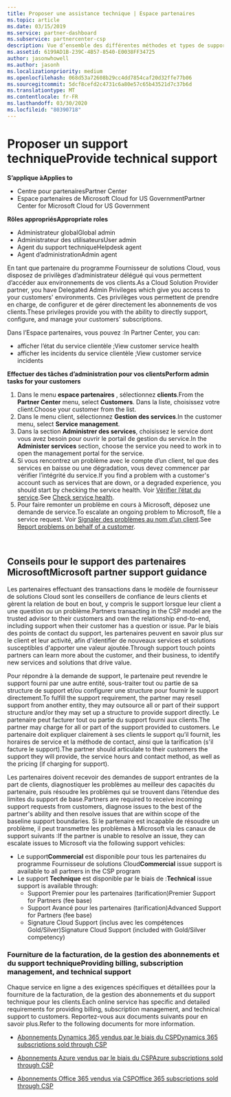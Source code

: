 ```yaml
---
title: Proposer une assistance technique | Espace partenaires
ms.topic: article
ms.date: 03/15/2019
ms.service: partner-dashboard
ms.subservice: partnercenter-csp
description: Vue d’ensemble des différentes méthodes et types de support technique que vous pouvez proposer à vos clients.
ms.assetid: 6199AD1B-239C-4B57-8540-E0038FF34725
author: jasonwhowell
ms.author: jasonh
ms.localizationpriority: medium
ms.openlocfilehash: 068d53a72608b29cc4dd7854caf20d32ffe77b06
ms.sourcegitcommit: 5dcf8cefd2c4731c6a80e57c65b43521d7c37b6d
ms.translationtype: MT
ms.contentlocale: fr-FR
ms.lasthandoff: 03/30/2020
ms.locfileid: "80390718"
---
```

# <a name="provide-technical-support"></a><span data-ttu-id="3c8f2-103">Proposer un support technique</span><span class="sxs-lookup"><span data-stu-id="3c8f2-103">Provide technical support</span></span>

<span data-ttu-id="3c8f2-104">**S’applique à**</span><span class="sxs-lookup"><span data-stu-id="3c8f2-104">**Applies to**</span></span>

-  <span data-ttu-id="3c8f2-105">Centre pour partenaires</span><span class="sxs-lookup"><span data-stu-id="3c8f2-105">Partner Center</span></span>
-  <span data-ttu-id="3c8f2-106">Espace partenaires de Microsoft Cloud for US Government</span><span class="sxs-lookup"><span data-stu-id="3c8f2-106">Partner Center for Microsoft Cloud for US Government</span></span>

<span data-ttu-id="3c8f2-107">**Rôles appropriés**</span><span class="sxs-lookup"><span data-stu-id="3c8f2-107">**Appropriate roles**</span></span>
-   <span data-ttu-id="3c8f2-108">Administrateur global</span><span class="sxs-lookup"><span data-stu-id="3c8f2-108">Global admin</span></span>
-   <span data-ttu-id="3c8f2-109">Administrateur des utilisateurs</span><span class="sxs-lookup"><span data-stu-id="3c8f2-109">User admin</span></span>
-   <span data-ttu-id="3c8f2-110">Agent du support technique</span><span class="sxs-lookup"><span data-stu-id="3c8f2-110">Helpdesk agent</span></span>
-   <span data-ttu-id="3c8f2-111">Agent d’administration</span><span class="sxs-lookup"><span data-stu-id="3c8f2-111">Admin agent</span></span>

<span data-ttu-id="3c8f2-112">En tant que partenaire du programme Fournisseur de solutions Cloud, vous disposez de privilèges d’administrateur délégué qui vous permettent d’accéder aux environnements de vos clients.</span><span class="sxs-lookup"><span data-stu-id="3c8f2-112">As a Cloud Solution Provider partner, you have Delegated Admin Privileges which give you access to your customers' environments.</span></span> <span data-ttu-id="3c8f2-113">Ces privilèges vous permettent de prendre en charge, de configurer et de gérer directement les abonnements de vos clients.</span><span class="sxs-lookup"><span data-stu-id="3c8f2-113">These privileges provide you with the ability to directly support, configure, and manage your customers' subscriptions.</span></span>

<span data-ttu-id="3c8f2-114">Dans l’Espace partenaires, vous pouvez&nbsp;:</span><span class="sxs-lookup"><span data-stu-id="3c8f2-114">In Partner Center, you can:</span></span>

-   <span data-ttu-id="3c8f2-115">afficher l’état du service clientèle ;</span><span class="sxs-lookup"><span data-stu-id="3c8f2-115">View customer service health</span></span>
-   <span data-ttu-id="3c8f2-116">afficher les incidents du service clientèle ;</span><span class="sxs-lookup"><span data-stu-id="3c8f2-116">View customer service incidents</span></span>

<span data-ttu-id="3c8f2-117">**Effectuer des tâches d’administration pour vos clients**</span><span class="sxs-lookup"><span data-stu-id="3c8f2-117">**Perform admin tasks for your customers**</span></span>

1.  <span data-ttu-id="3c8f2-118">Dans le menu **espace partenaires** , sélectionnez **clients**.</span><span class="sxs-lookup"><span data-stu-id="3c8f2-118">From the **Partner Center** menu, select **Customers**.</span></span> <span data-ttu-id="3c8f2-119">Dans la liste, choisissez votre client.</span><span class="sxs-lookup"><span data-stu-id="3c8f2-119">Choose your customer from the list.</span></span>
2.  <span data-ttu-id="3c8f2-120">Dans le menu client, sélectionnez **Gestion des services**.</span><span class="sxs-lookup"><span data-stu-id="3c8f2-120">In the customer menu, select **Service management**.</span></span>
3.  <span data-ttu-id="3c8f2-121">Dans la section **Administrer des services**, choisissez le service dont vous avez besoin pour ouvrir le portail de gestion du service.</span><span class="sxs-lookup"><span data-stu-id="3c8f2-121">In the **Administer services** section, choose the service you need to work in to open the management portal for the service.</span></span>
4.  <span data-ttu-id="3c8f2-122">Si vous rencontrez un problème avec le compte d’un client, tel que des services en baisse ou une dégradation, vous devez commencer par vérifier l’intégrité du service.</span><span class="sxs-lookup"><span data-stu-id="3c8f2-122">If you find a problem with a customer's account such as services that are down, or a degraded experience, you should start by checking the service health.</span></span> <span data-ttu-id="3c8f2-123">Voir [Vérifier l’état du service](check-service-health.md).</span><span class="sxs-lookup"><span data-stu-id="3c8f2-123">See [Check service health](check-service-health.md).</span></span>
5.  <span data-ttu-id="3c8f2-124">Pour faire remonter un problème en cours à Microsoft, déposez une demande de service.</span><span class="sxs-lookup"><span data-stu-id="3c8f2-124">To escalate an ongoing problem to Microsoft, file a service request.</span></span> <span data-ttu-id="3c8f2-125">Voir [Signaler des problèmes au nom d’un client](report-problems-on-behalf-of-a-customer.md).</span><span class="sxs-lookup"><span data-stu-id="3c8f2-125">See [Report problems on behalf of a customer](report-problems-on-behalf-of-a-customer.md).</span></span>

 
## <a name="microsoft-partner-support-guidance"></a><span data-ttu-id="3c8f2-126">Conseils pour le support des partenaires Microsoft</span><span class="sxs-lookup"><span data-stu-id="3c8f2-126">Microsoft partner support guidance</span></span>

<span data-ttu-id="3c8f2-127">Les partenaires effectuant des transactions dans le modèle de fournisseur de solutions Cloud sont les conseillers de confiance de leurs clients et gèrent la relation de bout en bout, y compris le support lorsque leur client a une question ou un problème.</span><span class="sxs-lookup"><span data-stu-id="3c8f2-127">Partners transacting in the CSP model are the trusted advisor to their customers and own the relationship end-to-end, including support when their customer has a question or issue.</span></span> <span data-ttu-id="3c8f2-128">Par le biais des points de contact du support, les partenaires peuvent en savoir plus sur le client et leur activité, afin d'identifier de nouveaux services et solutions susceptibles d'apporter une valeur ajoutée.</span><span class="sxs-lookup"><span data-stu-id="3c8f2-128">Through support touch points partners can learn more about the customer, and their business, to identify new services and solutions that drive value.</span></span>

<span data-ttu-id="3c8f2-129">Pour répondre à la demande de support, le partenaire peut revendre le support fourni par une autre entité, sous-traiter tout ou partie de sa structure de support et/ou configurer une structure pour fournir le support directement.</span><span class="sxs-lookup"><span data-stu-id="3c8f2-129">To fulfill the support requirement, the partner may resell support from another entity, they may outsource all or part of their support structure and/or they may set up a structure to provide support directly.</span></span>  <span data-ttu-id="3c8f2-130">Le partenaire peut facturer tout ou partie du support fourni aux clients.</span><span class="sxs-lookup"><span data-stu-id="3c8f2-130">The partner may charge for all or part of the support provided to customers.</span></span> <span data-ttu-id="3c8f2-131">Le partenaire doit expliquer clairement à ses clients le support qu’il fournit, les horaires de service et la méthode de contact, ainsi que la tarification (s'il facture le support).</span><span class="sxs-lookup"><span data-stu-id="3c8f2-131">The partner should articulate to their customers the support they will provide, the service hours and contact method, as well as the pricing (if charging for support).</span></span> 

<span data-ttu-id="3c8f2-132">Les partenaires doivent recevoir des demandes de support entrantes de la part de clients, diagnostiquer les problèmes au meilleur des capacités du partenaire, puis résoudre les problèmes qui se trouvent dans l’étendue des limites du support de base.</span><span class="sxs-lookup"><span data-stu-id="3c8f2-132">Partners are required to receive incoming support requests from customers, diagnose issues to the best of the partner's ability and then resolve issues that are within scope of the baseline support boundaries.</span></span> <span data-ttu-id="3c8f2-133">Si le partenaire est incapable de résoudre un problème, il peut transmettre les problèmes à Microsoft via les canaux de support suivants :</span><span class="sxs-lookup"><span data-stu-id="3c8f2-133">If the partner is unable to resolve an issue, they can escalate issues to Microsoft via the following support vehicles:</span></span>

- <span data-ttu-id="3c8f2-134">Le support**Commercial** est disponible pour tous les partenaires du programme Fournisseur de solutions Cloud</span><span class="sxs-lookup"><span data-stu-id="3c8f2-134">**Commercial** issue support is available to all partners in the CSP program</span></span>
-   <span data-ttu-id="3c8f2-135">Le support **Technique** est disponible par le biais de :</span><span class="sxs-lookup"><span data-stu-id="3c8f2-135">**Technical** issue support is available through:</span></span>
    -   <span data-ttu-id="3c8f2-136">Support Premier pour les partenaires (tarification)</span><span class="sxs-lookup"><span data-stu-id="3c8f2-136">Premier Support for Partners (fee base)</span></span>
    -   <span data-ttu-id="3c8f2-137">Support Avancé pour les partenaires (tarification)</span><span class="sxs-lookup"><span data-stu-id="3c8f2-137">Advanced Support for Partners (fee base)</span></span>
    -   <span data-ttu-id="3c8f2-138">Signature Cloud Support (inclus avec les compétences Gold/Silver)</span><span class="sxs-lookup"><span data-stu-id="3c8f2-138">Signature Cloud Support (included with Gold/Silver competency)</span></span>

### <a name="providing-billing-subscription-management-and-technical-support"></a><span data-ttu-id="3c8f2-139">Fourniture de la facturation, de la gestion des abonnements et du support technique</span><span class="sxs-lookup"><span data-stu-id="3c8f2-139">Providing billing, subscription management, and technical support</span></span> 

<span data-ttu-id="3c8f2-140">Chaque service en ligne a des exigences spécifiques et détaillées pour la fourniture de la facturation, de la gestion des abonnements et du support technique pour les clients.</span><span class="sxs-lookup"><span data-stu-id="3c8f2-140">Each online service has specific and detailed requirements for providing billing, subscription management, and technical support to customers.</span></span> <span data-ttu-id="3c8f2-141">Reportez-vous aux documents suivants pour en savoir plus.</span><span class="sxs-lookup"><span data-stu-id="3c8f2-141">Refer to the following documents for more information.</span></span>

-   [<span data-ttu-id="3c8f2-142">Abonnements Dynamics 365 vendus par le biais du CSP</span><span class="sxs-lookup"><span data-stu-id="3c8f2-142">Dynamics 365 subscriptions sold through CSP</span></span>](https://www.microsoftpartnercommunity.com/t5/CSP/Microsoft-Partner-Support-Guidance/m-p/5262#M30)

-   [<span data-ttu-id="3c8f2-143">Abonnements Azure vendus par le biais du CSP</span><span class="sxs-lookup"><span data-stu-id="3c8f2-143">Azure subscriptions sold through CSP</span></span>](https://www.microsoftpartnercommunity.com/t5/CSP/Microsoft-Partner-Support-Guidance/m-p/5263#M31)

-   [<span data-ttu-id="3c8f2-144">Abonnements Office 365 vendus via CSP</span><span class="sxs-lookup"><span data-stu-id="3c8f2-144">Office 365 subscriptions sold through CSP</span></span>](https://www.microsoftpartnercommunity.com/t5/CSP/Microsoft-Partner-Support-Guidance/m-p/5264#M32)
 



